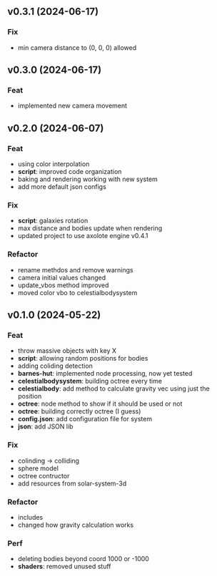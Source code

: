 ## v0.3.1 (2024-06-17)

### Fix

- min camera distance to (0, 0, 0) allowed

## v0.3.0 (2024-06-17)

### Feat

- implemented new camera movement

## v0.2.0 (2024-06-07)

### Feat

- using color interpolation
- **script**: improved code organization
- baking and rendering working with new system
- add more default json configs

### Fix

- **script**: galaxies rotation
- max distance and bodies update when rendering
- updated project to use axolote engine v0.4.1

### Refactor

- rename methdos and remove warnings
- camera initial values changed
- update_vbos method improved
- moved color vbo to celestialbodysystem

## v0.1.0 (2024-05-22)

### Feat

- throw massive objects with key X
- **script**: allowing random positions for bodies
- adding coliding detection
- **barnes-hut**: implemented node processing, now yet tested
- **celestialbodysystem**: building octree every time
- **celestialbody**: add method to calculate gravity vec using just the position
- **octree**: node method to show if it should be used or not
- **octree**: building correctly octree (I guess)
- **config.json**: add configuration file for system
- **json**: add JSON lib

### Fix

- colinding -> colliding
- sphere model
- octree contructor
- add resources from solar-system-3d

### Refactor

- includes
- changed how gravity calculation works

### Perf

- deleting bodies beyond coord 1000 or -1000
- **shaders**: removed unused stuff

